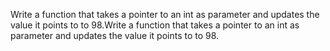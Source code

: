 Write a function that takes a pointer to an int as parameter and updates the value it points to to 98.Write a function that takes a pointer to an int as parameter and updates the value it points to to 98.
